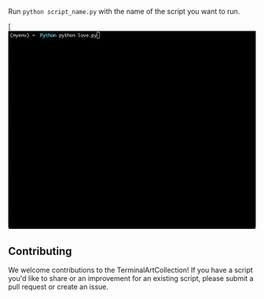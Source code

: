Run `python script_name.py` with the name of the script you want to run.

[![Love : ASCII and emoji art directly in your command line](https://raw.githubusercontent.com/maximedotair/TerminalArtCollection/main/love.gif)



## Contributing

We welcome contributions to the TerminalArtCollection! If you have a script you'd like to share or an improvement for an existing script, please submit a pull request or create an issue.

